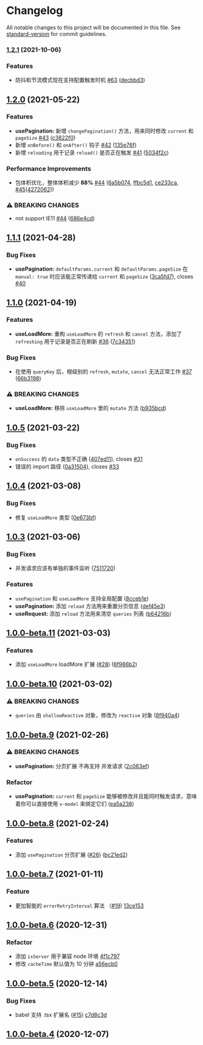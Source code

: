 # Changelog

All notable changes to this project will be documented in this file. See [standard-version](https://github.com/conventional-changelog/standard-version) for commit guidelines.

### [1.2.1](https://github.com/attojs/vue-request/compare/v1.2.0...v1.2.1) (2021-10-06)

### Features

- 防抖和节流模式现在支持配置触发时机 [#63](https://github.com/attojs/vue-request/issues/63) ([decbbd3](https://github.com/attojs/vue-request/commit/decbbd3a2da5e559556126c6ed1166415ce87c06))

## [1.2.0](https://github.com/attojs/vue-request/compare/v1.1.1...v1.2.0) (2021-05-22)

### Features

- **usePagination:** 新增 `changePagination()` 方法，用来同时修改 `current` 和 `pageSize` [#43](https://github.com/attojs/vue-request/issues/43) ([c3822f0](https://github.com/attojs/vue-request/commit/c3822f0fe0d579dc1b534c6e9c6845dc6ca3f0f1))
- 新增 `onBefore()` 和 `onAfter()` 钩子 [#42](https://github.com/attojs/vue-request/issues/42) ([135e76f](https://github.com/attojs/vue-request/commit/135e76f06ee9605e5a0a64f6def363df36bf7947))
- 新增 `reloading` 用于记录 `reload()` 是否正在触发 [#41](https://github.com/attojs/vue-request/issues/41) ([5034f2c](https://github.com/attojs/vue-request/commit/5034f2c7110e16d63b824793dc57ebea27e15ae8))

### Performance Improvements

- 包体积优化，整体体积减少 **88%** [#44](https://github.com/attojs/vue-request/issues/44) ([6a5b074](https://github.com/attojs/vue-request/commit/6a5b074de77bd3dbbf1150e8db202ee5fc1c59dc), [ffbc5d1](https://github.com/attojs/vue-request/commit/ffbc5d1e49f99ffa52106085f90117095fa884b6), [ce233ca](https://github.com/attojs/vue-request/commit/ce233ca74c81507ed3177576674d495054d155b7), [#45](https://github.com/attojs/vue-request/issues/45)([4272062](https://github.com/attojs/vue-request/commit/4272062f2a160f4ca3dd01bdee42bef263a132c7)))

### ⚠ BREAKING CHANGES

- not support IE11 [#44](https://github.com/attojs/vue-request/issues/44) ([686e4cd](https://github.com/attojs/vue-request/commit/686e4cdcf802a08af9590088dceaebd2d9249671))

## [1.1.1](https://github.com/attojs/vue-request/compare/v1.1.0...v1.1.1) (2021-04-28)

### Bug Fixes

- **usePagination:** `defaultParams.current` 和 `defaultParams.pageSize` 在 `manual: true` 时应该能正常传递给 `current` 和 `pageSize` ([3ca5fd7](https://github.com/attojs/vue-request/commit/3ca5fd7749a2aafb723797e299df5c6a8bd0e37f)), closes [#40](https://github.com/attojs/vue-request/issues/40)

## [1.1.0](https://github.com/attojs/vue-request/compare/v1.0.5...v1.1.0) (2021-04-19)

### Features

- **useLoadMore:** 重构 `useLoadMore` 的 `refresh` 和 `cancel` 方法，添加了 `refreshing` 用于记录是否正在刷新 [#36](https://github.com/attojs/vue-request/issues/36) ([7c34351](https://github.com/attojs/vue-request/commit/7c34351fbc8dad763effb33f4bd7b9e4cb18b9d6))

### Bug Fixes

- 在使用 `queryKey` 后，根级别的 `refresh`, `mutate`, `cancel` 无法正常工作 [#37](https://github.com/attojs/vue-request/issues/37) ([66b3198](https://github.com/attojs/vue-request/commit/66b31981353fee5c9ebda806bbbeccef4bf6e4c3))

### ⚠ BREAKING CHANGES

- **useLoadMore:** 移除 `useLoadMore` 里的 `mutate` 方法 ([b935bcd](https://github.com/attojs/vue-request/commit/b935bcd01629b38ba068e82ca062380b6434c85f))

## [1.0.5](https://github.com/attojs/vue-request/compare/v1.0.4...v1.0.5) (2021-03-22)

### Bug Fixes

- `onSuccess` 的 `data` 类型不正确 ([407ed11](https://github.com/attojs/vue-request/commit/407ed116ebed813e1f07cede97ad2285281e76ba)), closes [#31](https://github.com/attojs/vue-request/issues/31)
- 错误的 import 路径 ([0a31504](https://github.com/attojs/vue-request/commit/0a315040a1e38cbb9b8cb877b912fbde091f471c)), closes [#33](https://github.com/attojs/vue-request/issues/33)

## [1.0.4](https://github.com/attojs/vue-request/compare/v1.0.3...v1.0.4) (2021-03-08)

### Bug Fixes

- 修复 `useLoadMore` 类型 ([0e673bf](https://github.com/attojs/vue-request/commit/0e673bffb683164bfad6c58b4aa58c7d7734428e))

## [1.0.3](https://github.com/attojs/vue-request/compare/v1.0.0-beta.11...v1.0.3) (2021-03-06)

### Bug Fixes

- 并发请求应该有单独的事件监听 ([7511720](https://github.com/attojs/vue-request/commit/7511720223ed9e620339e4d61be46426464feb10))

### Features

- `usePagination` 和 `useLoadMore` 支持全局配置 ([8cceb1e](https://github.com/attojs/vue-request/commit/8cceb1e44aae6943d9303ecc38a4d7f2e582498e))
- **usePagination:** 添加 `reload` 方法用来重置分页信息 ([def45e3](https://github.com/attojs/vue-request/commit/def45e37998e2951cfa78600a58595c2f85969d4))
- **useRequest:** 添加 `reload` 方法用来清空 `queries` 列表 ([b64216b](https://github.com/attojs/vue-request/commit/b64216bc264e775f214c1c574ffb8df948521c53))

## [1.0.0-beta.11](https://github.com/attojs/vue-request/compare/v1.0.0-beta.10...v1.0.0-beta.11) (2021-03-03)

### Features

- 添加 `useLoadMore` loadMore 扩展 ([#28](https://github.com/attojs/vue-request/issues/28)) ([6f986b2](https://github.com/AttoJS/vue-request/commit/6f986b273d1380dd26ddac19926dbabbdbef3760))

## [1.0.0-beta.10](https://github.com/attojs/vue-request/compare/v1.0.0-beta.9...v1.0.0-beta.10) (2021-03-02)

### ⚠ BREAKING CHANGES

- `queries` 由 `shallowReactive` 对象，修改为 `reactive` 对象 ([8f940a4](https://github.com/attojs/vue-request/commit/8f940a4e8eece210d382c8fed00303b2ebe9d26f))

## [1.0.0-beta.9](https://github.com/attojs/vue-request/compare/v1.0.0-beta.8...v1.0.0-beta.9) (2021-02-26)

### ⚠ BREAKING CHANGES

- **usePagination:** 分页扩展 不再支持 并发请求 ([2c083ef](https://github.com/attojs/vue-request/commit/2c083ef1ab5319947a7db6d86110f65da569085e))

### Refactor

- **usePagination:** `current` 和 `pageSize` 能够被修改并且能同时触发请求，意味着你可以直接使用 `v-model` 来绑定它们 ([ea5a238](https://github.com/attojs/vue-request/commit/ea5a23876322e744c0998ae5bfd787e93bd66e1f))

## [1.0.0-beta.8](https://github.com/attojs/vue-request/compare/v1.0.0-beta.7...v1.0.0-beta.8) (2021-02-24)

### Features

- 添加 `usePagination` 分页扩展 ([#26](https://github.com/attojs/vue-request/issues/26)) ([bc21ed2](https://github.com/attojs/vue-request/commit/bc21ed2f42ce2307a69a758de9b741fb18dd0a6c))

## [1.0.0-beta.7](https://github.com/AttoJS/vue-request/compare/v1.0.0-beta.6...v1.0.0-beta.7) (2021-01-11)

### Feature

- 更加智能的 `errorRetryInterval` 算法 （[#19](https://github.com/AttoJS/vue-request/pull/19)) [13ce153](https://github.com/AttoJS/vue-request/commit/13ce153f5eaafab8d9ffdfac5ec771f35142df23)

## [1.0.0-beta.6](https://github.com/attojs/vue-request/compare/v1.0.0-beta.5...v1.0.0-beta.6) (2020-12-31)

### Refactor

- 添加 `isServer` 用于兼容 node 环境 [4f1c797](https://github.com/AttoJS/vue-request/commit/4f1c7971bed7eb45c68a1d9ae89a2134a29cd7aa)
- 修改 `cacheTime` 默认值为 10 分钟 [a56ecb0](https://github.com/AttoJS/vue-request/commit/a56ecb012dea93996bf61a2bc4228cd7a7f98a42)

## [1.0.0-beta.5](https://github.com/attojs/vue-request/compare/v1.0.0-beta.4...v1.0.0-beta.5) (2020-12-14)

### Bug Fixes

- babel 支持 .tsx 扩展名 ([#15](https://github.com/AttoJS/vue-request/issues/15)) [c7d8c3d](https://github.com/AttoJS/vue-request/commit/c7d8c3de463dc50c3b81f2347467a4b98b22ab80)

## [1.0.0-beta.4](https://github.com/attojs/vue-request/compare/v1.0.0-beta.3...v1.0.0-beta.4) (2020-12-07)
